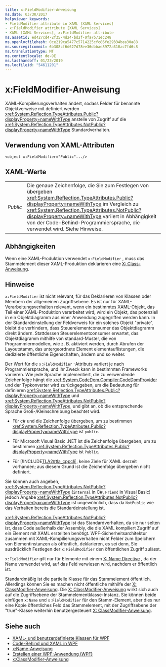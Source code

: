 ```yaml
---
title: x:FieldModifier-Anweisung
ms.date: 03/30/2017
helpviewer_keywords:
- FieldModifier attribute in XAML [XAML Services]
- x:FieldModifier attribute [XAML Services]
- XAML [XAML Services], x:FieldModifier attribute
ms.assetid: ed427cd4-2f35-4d24-bd2f-0fa7b71ec248
ms.openlocfilehash: 0ce219ca5477c5714225cfc86fe29334bea30a88
ms.sourcegitcommit: 6b308cf6d627d78ee36dbbae8972a310ac7fd6c8
ms.translationtype: MT
ms.contentlocale: de-DE
ms.lasthandoff: 01/23/2019
ms.locfileid: "54611201"
---
```

# <a name="xfieldmodifier-directive"></a>x:FieldModifier-Anweisung
XAML-Kompilierungsverhalten ändert, sodass Felder für benannte Objektverweise mit definiert werden <xref:System.Reflection.TypeAttributes.Public?displayProperty=nameWithType> anstelle von Zugriff auf die <xref:System.Reflection.TypeAttributes.NotPublic?displayProperty=nameWithType> Standardverhalten.  
  
## <a name="xaml-attribute-usage"></a>Verwendung von XAML-Attributen  
  
```xaml  
<object x:FieldModifier="Public".../>  
```  
  
## <a name="xaml-values"></a>XAML-Werte  
  
|||  
|-|-|  
|*Public*|Die genaue Zeichenfolge, die Sie zum Festlegen von übergeben <xref:System.Reflection.TypeAttributes.Public?displayProperty=nameWithType> im Vergleich zu <xref:System.Reflection.TypeAttributes.NotPublic?displayProperty=nameWithType> variiert in Abhängigkeit von der Code-Behind-Programmiersprache, die verwendet wird. Siehe Hinweise.|  
  
## <a name="dependencies"></a>Abhängigkeiten  
 Wenn eine XAML-Produktion verwendet `x:FieldModifier` , muss das Stammelement dieser XAML-Produktion deklarieren eine [X: Class-Anweisung](../../../docs/framework/xaml-services/x-class-directive.md).  
  
## <a name="remarks"></a>Hinweise  
 `x:FieldModifier` ist nicht relevant, für das Deklarieren von Klassen oder Membern der allgemeinen Zugriffsebene. Es ist nur für XAML-Verarbeitungsverhalten relevant, wenn ein bestimmtes XAML-Objekt, das Teil einer XAML-Produktion verarbeitet wird, wird ein Objekt, das potenziell in ein Objektdiagramm aus einer Anwendung zugegriffen werden kann. In der Standardeinstellung der Feldverweis für ein solches Objekt "private", bleibt die verhindern, dass Steuerelementconsumer das Objektdiagramm direkt ändern. Stattdessen Steuerelementconsumer erwartet, das Objektdiagramm mithilfe von standard-Muster, die von Programmiermodellen, wie z. B. aktiviert werden, durch Abrufen der Layoutstamm, das untergeordnete Element elementauflistungen, die dedizierte öffentliche Eigenschaften, ändern und so weiter.  
  
 Der Wert für die `x:FieldModifier` -Attributs variiert je nach Programmiersprache, und ihr Zweck kann in bestimmten Frameworks variieren. Wie jede Sprache implementiert, die zu verwendende Zeichenfolge hängt die <xref:System.CodeDom.Compiler.CodeDomProvider> und der Typkonverter wird zurückgegeben, um die Bedeutung für definieren <xref:System.Reflection.TypeAttributes.Public?displayProperty=nameWithType> und <xref:System.Reflection.TypeAttributes.NotPublic?displayProperty=nameWithType>, und gibt an, ob die entsprechende Sprache Groß-/Kleinschreibung beachtet wird.  
  
-   Für c# und die Zeichenfolge übergeben, um zu bestimmen <xref:System.Reflection.TypeAttributes.Public?displayProperty=nameWithType> ist `public`.  
  
-   Für Microsoft Visual Basic .NET ist die Zeichenfolge übergeben, um zu bestimmen <xref:System.Reflection.TypeAttributes.Public?displayProperty=nameWithType> ist `Public`.  
  
-   Für [!INCLUDE[TLA2#tla_cppcli](../../../includes/tla2sharptla-cppcli-md.md)], keine Ziele für XAML derzeit vorhanden; aus diesem Grund ist die Zeichenfolge übergeben nicht definiert.  
  
 Sie können auch angeben, <xref:System.Reflection.TypeAttributes.NotPublic?displayProperty=nameWithType> (`internal` in C#, `Friend` in Visual Basic) jedoch Angabe <xref:System.Reflection.TypeAttributes.NotPublic?displayProperty=nameWithType> ist ungewöhnlich, dass da `NotPublic` wie das Verhalten bereits die Standardeinstellung ist.  
  
 <xref:System.Reflection.TypeAttributes.NotPublic?displayProperty=nameWithType> ist das Standardverhalten, da sie nur selten ist, dass Code außerhalb der Assembly, die die XAML kompiliert Zugriff auf ein Element mit XAML erstellten benötigt. WPF-Sicherheitsarchitektur zusammen mit XAML-Kompilierungsverhalten nicht Felder zum Speichern von Elementinstanzen als öffentlich, deklarieren, es sei denn, Sie ausdrücklich Festlegen der `x:FieldModifier` den öffentlichen Zugriff zulässt.  
  
 `x:FieldModifier` gilt nur für Elemente mit einem [X: Name Directive](../../../docs/framework/xaml-services/x-name-directive.md) , da der Name verwendet wird, auf das Feld verwiesen wird, nachdem er öffentlich ist.  
  
 Standardmäßig ist die partielle Klasse für das Stammelement öffentlich. Allerdings können Sie es machen nicht öffentliche mithilfe der [X: ClassModifier-Anweisung](../../../docs/framework/xaml-services/x-classmodifier-directive.md). Die [X: ClassModifier-Anweisung](../../../docs/framework/xaml-services/x-classmodifier-directive.md) wirkt sich auch auf die Zugriffsebene der Stammelementklasse-Instanz. Sie können beide einfügen `x:Name` und `x:FieldModifier` für den Stamm-Element, aber dies nur eine Kopie öffentliches Feld das Stammelement, mit der Zugriffsebene der "true"-Klasse weiterhin benutzergesteuert [X: ClassModifier-Anweisung](../../../docs/framework/xaml-services/x-classmodifier-directive.md).  
  
## <a name="see-also"></a>Siehe auch
- [XAML- und benutzerdefinierte Klassen für WPF](../../../docs/framework/wpf/advanced/xaml-and-custom-classes-for-wpf.md)
- [Code-Behind und XAML in WPF](../../../docs/framework/wpf/advanced/code-behind-and-xaml-in-wpf.md)
- [x:Name-Anweisung](../../../docs/framework/xaml-services/x-name-directive.md)
- [Erstellen einer WPF-Anwendung (WPF)](../../../docs/framework/wpf/app-development/building-a-wpf-application-wpf.md)
- [x:ClassModifier-Anweisung](../../../docs/framework/xaml-services/x-classmodifier-directive.md)
